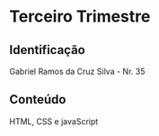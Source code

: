 # Terceiro Trimestre

## Identificação
Gabriel Ramos da Cruz Silva - Nr. 35

## Conteúdo
HTML, CSS e javaScript
